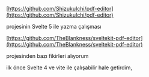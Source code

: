 [https://github.com/ShizukuIchi/pdf-editor](https://github.com/ShizukuIchi/pdf-editor)

projesinin Svelte 5 ile yazma çalışması

[https://github.com/TheBlankness/sveltekit-pdf-editor](https://github.com/TheBlankness/sveltekit-pdf-editor)

projesinden bazı fikirleri alıyorum

ilk önce Svelte 4 ve vite ile çalışabilir hale getirdim,

